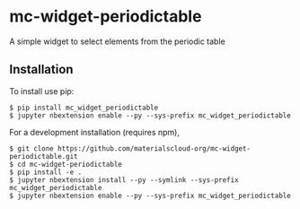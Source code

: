 mc-widget-periodictable
===============================

A simple widget to select elements from the periodic table

Installation
------------

To install use pip:

    $ pip install mc_widget_periodictable
    $ jupyter nbextension enable --py --sys-prefix mc_widget_periodictable


For a development installation (requires npm),

    $ git clone https://github.com/materialscloud-org/mc-widget-periodictable.git
    $ cd mc-widget-periodictable
    $ pip install -e .
    $ jupyter nbextension install --py --symlink --sys-prefix mc_widget_periodictable
    $ jupyter nbextension enable --py --sys-prefix mc_widget_periodictable
